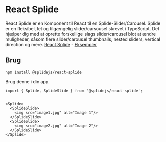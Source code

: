 # React Splide 
React Splide er en Komponent til React til en Splide-Slider/Carousel. Splide er en fleksibel, let og tilgængelig slider/carsousel skrevet i TypeScript. Det hjælper dig med at oprette forskellige slags slider/carousel blot at ændre muligheder, såsom flere slider/carousel thumbnails, nested sliders, vertical direction og mere. [React Splide](https://splidejs.com/v3/integration/react-splide/) - [Eksempler](https://splidejs.github.io/react-splide/)


## Brug
    npm install @splidejs/react-splide

Brug denne i din app.

    import { Splide, SplideSlide } from '@splidejs/react-splide';


    <Splide>
      <SplideSlide>
        <img src="image1.jpg" alt="Image 1"/>
      </SplideSlide>
      <SplideSlide>
        <img src="image2.jpg" alt="Image 2"/>
      </SplideSlide>
    </Splide>
